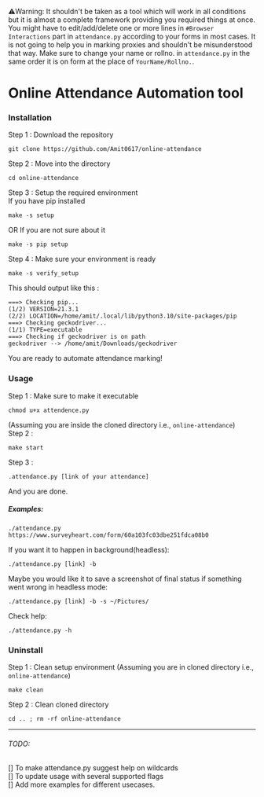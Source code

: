 ⚠️Warning: It shouldn't be taken as a tool which will work in all conditions but it is almost a complete framework providing you required things at once. You might have to edit/add/delete one or more lines in `#Browser Interactions` part in `attendance.py` according to your forms in most cases. It is not going to help you in marking proxies and shouldn't be misunderstood that way. Make sure to change your name or rollno. in `attendance.py` in the same order it is on form at the place of `YourName/Rollno.`. 

# Online Attendance Automation tool

### Installation
Step 1 : Download the repository  
```
git clone https://github.com/Amit0617/online-attendance
```
Step 2 : Move into the directory  
```
cd online-attendance
```
Step 3 : Setup the required environment  
If you have pip installed  
```
make -s setup
```
OR If you are not sure about it  
```
make -s pip setup
```
Step 4 : Make sure your environment is ready
```
make -s verify_setup
```
This should output like this :
```
===> Checking pip...
(1/2) VERSION=21.3.1
(2/2) LOCATION=/home/amit/.local/lib/python3.10/site-packages/pip
===> Checking geckodriver...
(1/1) TYPE=executable
===> Checking if geckodriver is on path
geckodriver --> /home/amit/Downloads/geckodriver
```
You are ready to automate attendance marking!

### Usage
Step 1 : Make sure to make it executable
```
chmod u+x attendence.py
```
(Assuming you are inside the cloned directory i.e., `online-attendance`)  
Step 2 :
```
make start
```
Step 3 :
```
.attendance.py [link of your attendance]
```
And you are done.

##### Examples:
```
./attendance.py https://www.surveyheart.com/form/60a103fc03dbe251fdca08b0
```
If you want it to happen in background(headless):
```
./attendance.py [link] -b
```
Maybe you would like it to save a screenshot of final status if something went wrong in headless mode:
```
./attendance.py [link] -b -s ~/Pictures/
```
Check help:
```
./attendance.py -h
```
### Uninstall
Step 1 : Clean setup environment
(Assuming you are in cloned directory i.e., `online-attendance`)  
```
make clean
```
Step 2 : Clean cloned directory
```
cd .. ; rm -rf online-attendance
```
<hr></hr>

###### TODO:
[] To make attendance.py suggest help on wildcards  
[] To update usage with several supported flags  
[] Add more examples for different usecases.  

